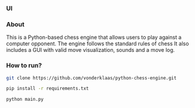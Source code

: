 ### UI

### About

This is a Python-based chess engine that allows users to play against a computer opponent.
The engine follows the standard rules of chess
It also includes a GUI with valid move visualization, sounds and a move log.

### How to run?

```bash
git clone https://github.com/vonderklaas/python-chess-engine.git
```

```bash
pip install -r requirements.txt
```

```bash
python main.py
```
